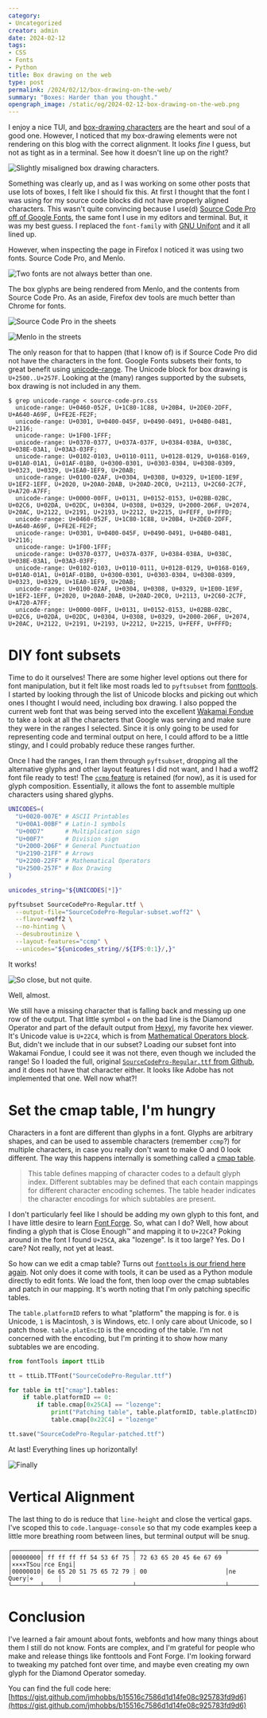 ```yaml
---
category:
- Uncategorized
creator: admin
date: 2024-02-12
tags:
- CSS 
- Fonts
- Python
title: Box drawing on the web
type: post
permalink: /2024/02/12/box-drawing-on-the-web/
summary: "Boxes: Harder than you thought."
opengraph_image: /static/og/2024-02-12-box-drawing-on-the-web.png
---
```


I enjoy a nice TUI, and [box-drawing characters](https://en.wikipedia.org/wiki/Box-drawing_character) are the heart and soul of a good one.  However, I noticed that my box-drawing elements were not rendering on this blog with the correct alignment. It looks _fine_ I guess, but not as tight as in a terminal. See how it doesn't line up on the right?

![Slightly misaligned box drawing characters.](https://static.velvetcache.org/pages/2024/02/12/oh-no.png)

Something was clearly up, and as I was working on some other posts that use lots of boxes, I felt like I should fix this.  At first I thought that the font I was using for my source code blocks did not have properly aligned characters.  This wasn't quite convincing because I use(d) [Source Code Pro off of Google Fonts](https://fonts.google.com/specimen/Source+Code+Pro), the same font I use in my editors and terminal.  But, it was my best guess.  I replaced the `font-family` with [GNU Unifont](https://unifoundry.com/unifont/index.html) and it all lined up.

However, when inspecting the page in Firefox I noticed it was using two fonts.  Source Code Pro, and Menlo.

![Two fonts are not always better than one.](https://static.velvetcache.org/pages/2024/02/12/firefox-font-inspector.png)

The box glyphs are being rendered from Menlo, and the contents from Source Code Pro. As an aside, Firefox dev tools are much better than Chrome for fonts.

![Source Code Pro in the sheets](https://static.velvetcache.org/pages/2024/02/12/source-code-pro.png)

![Menlo in the streets](https://static.velvetcache.org/pages/2024/02/12/menlo.png)

The only reason for that to happen (that I know of) is if Source Code Pro did not have the characters in the font.  Google Fonts subsets their fonts, to great benefit using [unicode-range](https://developer.mozilla.org/en-US/docs/Web/CSS/@font-face/unicode-range).  The Unicode block for box drawing is `U+2500..U+257F`.  Looking at the (many) ranges supported by the subsets, box drawing is not included in any them.

```console
$ grep unicode-range < source-code-pro.css
  unicode-range: U+0460-052F, U+1C80-1C88, U+20B4, U+2DE0-2DFF, U+A640-A69F, U+FE2E-FE2F;
  unicode-range: U+0301, U+0400-045F, U+0490-0491, U+04B0-04B1, U+2116;
  unicode-range: U+1F00-1FFF;
  unicode-range: U+0370-0377, U+037A-037F, U+0384-038A, U+038C, U+038E-03A1, U+03A3-03FF;
  unicode-range: U+0102-0103, U+0110-0111, U+0128-0129, U+0168-0169, U+01A0-01A1, U+01AF-01B0, U+0300-0301, U+0303-0304, U+0308-0309, U+0323, U+0329, U+1EA0-1EF9, U+20AB;
  unicode-range: U+0100-02AF, U+0304, U+0308, U+0329, U+1E00-1E9F, U+1EF2-1EFF, U+2020, U+20A0-20AB, U+20AD-20C0, U+2113, U+2C60-2C7F, U+A720-A7FF;
  unicode-range: U+0000-00FF, U+0131, U+0152-0153, U+02BB-02BC, U+02C6, U+02DA, U+02DC, U+0304, U+0308, U+0329, U+2000-206F, U+2074, U+20AC, U+2122, U+2191, U+2193, U+2212, U+2215, U+FEFF, U+FFFD;
  unicode-range: U+0460-052F, U+1C80-1C88, U+20B4, U+2DE0-2DFF, U+A640-A69F, U+FE2E-FE2F;
  unicode-range: U+0301, U+0400-045F, U+0490-0491, U+04B0-04B1, U+2116;
  unicode-range: U+1F00-1FFF;
  unicode-range: U+0370-0377, U+037A-037F, U+0384-038A, U+038C, U+038E-03A1, U+03A3-03FF;
  unicode-range: U+0102-0103, U+0110-0111, U+0128-0129, U+0168-0169, U+01A0-01A1, U+01AF-01B0, U+0300-0301, U+0303-0304, U+0308-0309, U+0323, U+0329, U+1EA0-1EF9, U+20AB;
  unicode-range: U+0100-02AF, U+0304, U+0308, U+0329, U+1E00-1E9F, U+1EF2-1EFF, U+2020, U+20A0-20AB, U+20AD-20C0, U+2113, U+2C60-2C7F, U+A720-A7FF;
  unicode-range: U+0000-00FF, U+0131, U+0152-0153, U+02BB-02BC, U+02C6, U+02DA, U+02DC, U+0304, U+0308, U+0329, U+2000-206F, U+2074, U+20AC, U+2122, U+2191, U+2193, U+2212, U+2215, U+FEFF, U+FFFD;
```

# DIY font subsets

Time to do it ourselves!  There are some higher level options out there for font manipulation, but it felt like most roads led to `pyftsubset` from [fonttools](https://github.com/fonttools/fonttools).  I started by looking through the list of Unicode blocks and picking out which ones I thought I would need, including box drawing.  I also popped the current web font that was being served into the excellent [Wakamai Fondue](https://wakamaifondue.com/) to take a look at all the characters that Google was serving and make sure they were in the ranges I selected.  Since it is only going to be used for representing code and terminal output on here, I could afford to be a little stingy, and I could probably reduce these ranges further.

Once I had the ranges, I ran them through `pyftsubset`, dropping all the alternative glyphs and other layout features I did not want, and I had a woff2 font file ready to test!  The [`ccmp` feature](https://learn.microsoft.com/en-us/typography/opentype/spec/features_ae#tag-ccmp) is retained (for now), as it is used for glyph composition. Essentially, it allows the font to assemble multiple characters using shared glyphs.

```bash
UNICODES=(
  "U+0020-007E" # ASCII Printables
  "U+00A1-00BF" # Latin-1 symbols
  "U+00D7"      # Multiplication sign
  "U+00F7"      # Division sign
  "U+2000-206F" # General Punctuation
  "U+2190-21FF" # Arrows
  "U+2200-22FF" # Mathematical Operators
  "U+2500-257F" # Box Drawing
)

unicodes_string="${UNICODES[*]}"

pyftsubset SourceCodePro-Regular.ttf \
  --output-file="SourceCodePro-Regular-subset.woff2" \
  --flavor=woff2 \
  --no-hinting \
  --desubroutinize \
  --layout-features="ccmp" \
  --unicodes="${unicodes_string//${IFS:0:1}/,}" 
```

It works!

![So close, but not quite.](https://static.velvetcache.org/pages/2024/02/12/almost.png)

Well, almost.

We still have a missing character that is falling back and messing up one row of the output. That little symbol `⋄` on the bad line is the Diamond Operator and part of the default output from [Hexyl](https://github.com/sharkdp/hexyl), my favorite hex viewer.  It's Unicode value is `U+22C4`, which is from [Mathematical Operators block](https://en.wikipedia.org/wiki/Mathematical_Operators_(Unicode_block)). But, didn't we include that in our subset?  Loading our subset font into Wakamai Fondue, I could see it was not there, even though we included the range!  So I loaded the full, original [`SourceCodePro-Regular.ttf` from Github](https://github.com/adobe-fonts/source-code-pro), and it does not have that character either. It looks like Adobe has not implemented that one. Well now what?!

# Set the cmap table, I'm hungry

Characters in a font are different than glyphs in a font.  Glyphs are arbitrary shapes, and can be used to assemble characters (remember `ccmp`?) for multiple characters, in case you really don't want to make O and 0 look different.  The way this happens internally is something called a [cmap table](https://learn.microsoft.com/en-us/typography/opentype/spec/cmap).

> This table defines mapping of character codes to a default glyph index. Different subtables may be defined that each contain mappings for different character encoding schemes. The table header indicates the character encodings for which subtables are present.

I don't particularly feel like I should be adding my own glyph to this font, and I have little desire to learn [Font Forge](https://fontforge.org/en-US/).  So, what can I do?  Well, how about finding a glyph that is Close Enough™ and mapping it to `U+22C4`?  Poking around in the font I found `U+25CA`, aka "lozenge".  Is it too large? Yes.  Do I care?  Not really, not yet at least.

So how can we edit a cmap table?  Turns out [`fonttools` is our friend here again](https://fonttools.readthedocs.io/en/latest/ttLib/tables/_c_m_a_p.html). Not only does it come with tools, it can be used as a Python module directly to edit fonts.  We load the font, then loop over the cmap subtables and patch in our mapping. It's worth noting that I'm only patching specific tables.

The `table.platformID` refers to what "platform" the mapping is for.  `0` is Unicode, `1` is Macintosh, `3` is Windows, etc.  I only care about Unicode, so I patch those. `table.platEncID` is the encoding of the table.  I'm not concerned with the encoding, but I'm printing it to show how many subtables we are encoding.

```python
from fontTools import ttLib

tt = ttLib.TTFont("SourceCodePro-Regular.ttf")

for table in tt["cmap"].tables:
    if table.platformID == 0:
        if table.cmap[0x25CA] == "lozenge":
            print("Patching table", table.platformID, table.platEncID)
            table.cmap[0x22C4] = "lozenge"

tt.save("SourceCodePro-Regular-patched.ttf")
```

At last!  Everything lines up horizontally!

![Finally](https://static.velvetcache.org/pages/2024/02/12/sweet-relief.png)

# Vertical Alignment

The last thing to do is reduce that `line-height` and close the vertical gaps.  I've scoped this to `code.language-console` so that my code examples keep a little more breathing room between lines, but terminal output will be snug.

```console
┌────────┬─────────────────────────┬─────────────────────────┬────────┬────────┐
│00000000│ ff ff ff ff 54 53 6f 75 ┊ 72 63 65 20 45 6e 67 69 │××××TSou┊rce Engi│
│00000010│ 6e 65 20 51 75 65 72 79 ┊ 00                      │ne Query┊⋄       │
└────────┴─────────────────────────┴─────────────────────────┴────────┴────────┘
```

# Conclusion

I've learned a fair amount about fonts, webfonts and how many things about them I still do not know.  Fonts are complex, and I'm grateful for people who make and release things like fonttools and Font Forge.  I'm looking forward to tweaking my patched font over time, and maybe even creating my own glyph for the Diamond Operator someday.

You can find the full code here: [https://gist.github.com/jmhobbs/b15516c7586d1d14fe08c925783fd9d6](https://gist.github.com/jmhobbs/b15516c7586d1d14fe08c925783fd9d6)
